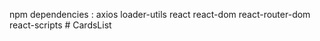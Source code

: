 npm dependencies :
    axios
    loader-utils
    react
    react-dom
    react-router-dom
    react-scripts
    #   C a r d s L i s t